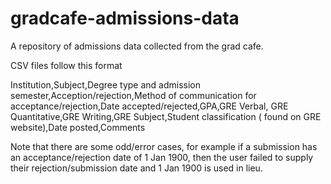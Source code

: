# gradcafe-admissions-data

A repository of admissions data collected from the grad cafe.

CSV files follow this format

Institution,Subject,Degree type and admission semester,Acception/rejection,Method of communication for acceptance/rejection,Date accepted/rejected,GPA,GRE Verbal, GRE Quantitative,GRE Writing,GRE Subject,Student classification ( found on GRE website),Date posted,Comments


Note that there are some odd/error cases, for example if a submission has an acceptance/rejection date of 1 Jan 1900, then the user failed to supply their rejection/submission date and 1 Jan 1900 is used in lieu.
